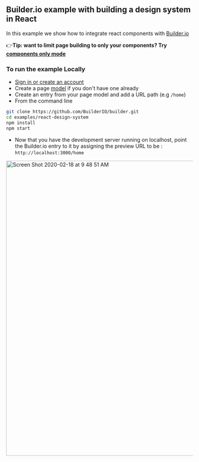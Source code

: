 ## Builder.io example with building a design system in React

In this example we show how to integrate react components with [Builder.io](https://builder.io)

👉**Tip: want to limit page building to only your components? Try [components only mode](https://builder.io/c/docs/guides/components-only-mode)**

### To run the example Locally

- [Sign in or create an account](https://builder.io)
- Create a page [model](https://builder.io/c/docs/guides/getting-started-with-models) if you don't have one already
- Create an entry from your page model and add a URL path (e.g `/home`)
- From the command line

```bash
git clone https://github.com/BuilderIO/builder.git
cd examples/react-design-system
npm install
npm start
```

- Now that you have the development server running on localhost, point the Builder.io entry to it by assigning the preview URL to be : `http://localhost:3000/home`

<img width="796" alt="Screen Shot 2020-02-18 at 9 48 51 AM" src="https://user-images.githubusercontent.com/5093430/74763082-f5457100-5233-11ea-870b-a1b17c7f99fe.png">
